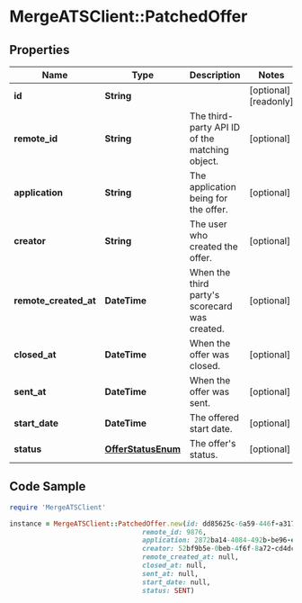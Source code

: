 # MergeATSClient::PatchedOffer

## Properties

Name | Type | Description | Notes
------------ | ------------- | ------------- | -------------
**id** | **String** |  | [optional] [readonly] 
**remote_id** | **String** | The third-party API ID of the matching object. | [optional] 
**application** | **String** | The application being for the offer. | [optional] 
**creator** | **String** | The user who created the offer. | [optional] 
**remote_created_at** | **DateTime** | When the third party&#39;s scorecard was created. | [optional] 
**closed_at** | **DateTime** | When the offer was closed. | [optional] 
**sent_at** | **DateTime** | When the offer was sent. | [optional] 
**start_date** | **DateTime** | The offered start date. | [optional] 
**status** | [**OfferStatusEnum**](OfferStatusEnum.md) | The offer&#39;s status. | [optional] 

## Code Sample

```ruby
require 'MergeATSClient'

instance = MergeATSClient::PatchedOffer.new(id: dd85625c-6a59-446f-a317-6de64d83bae7,
                                 remote_id: 9876,
                                 application: 2872ba14-4084-492b-be96-e5eee6fc33ef,
                                 creator: 52bf9b5e-0beb-4f6f-8a72-cd4dca7ca633,
                                 remote_created_at: null,
                                 closed_at: null,
                                 sent_at: null,
                                 start_date: null,
                                 status: SENT)
```


